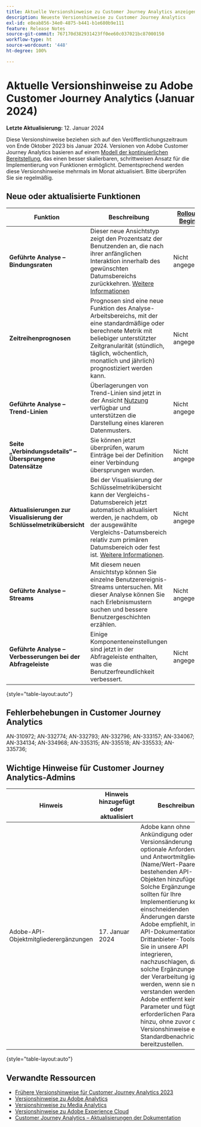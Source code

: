```yaml
---
title: Aktuelle Versionshinweise zu Customer Journey Analytics anzeigen
description: Neueste Versionshinweise zu Customer Journey Analytics
exl-id: e8eab856-34e0-4875-b441-b1e680b9e111
feature: Release Notes
source-git-commit: 767170d382931423ff0ee60c037021bc87000150
workflow-type: ht
source-wordcount: '448'
ht-degree: 100%

---
```


# Aktuelle Versionshinweise zu Adobe Customer Journey Analytics (Januar 2024)

**Letzte Aktualisierung:** 12. Januar 2024

Diese Versionshinweise beziehen sich auf den Veröffentlichungszeitraum von Ende Oktober 2023 bis Januar 2024. Versionen von Adobe Customer Journey Analytics basieren auf einem [Modell der kontinuierlichen Bereitstellung](releases.md), das einen besser skalierbaren, schrittweisen Ansatz für die Implementierung von Funktionen ermöglicht. Dementsprechend werden diese Versionshinweise mehrmals im Monat aktualisiert. Bitte überprüfen Sie sie regelmäßig.

## Neue oder aktualisierte Funktionen

| Funktion | Beschreibung | [Rollout-Beginn](releases.md) | [Allgemeine Verfügbarkeit](releases.md) |
| ----------- | ---------- | ------- | ---- |
| **Geführte Analyse – Bindungsraten** | Dieser neue Ansichtstyp zeigt den Prozentsatz der Benutzenden an, die nach ihrer anfänglichen Interaktion innerhalb des gewünschten Datumsbereichs zurückkehren. [Weitere Informationen](../guided-analysis/types/retention-rates.md) | Nicht angegeben | 8. Januar 2024 |
| **Zeitreihenprognosen** | Prognosen sind eine neue Funktion des Analyse-Arbeitsbereichs, mit der eine standardmäßige oder berechnete Metrik mit beliebiger unterstützter Zeitgranularität (stündlich, täglich, wöchentlich, monatlich und jährlich) prognostiziert werden kann. | Nicht angegeben | 31. Januar 2024 |
| **Geführte Analyse – Trend-Linien** | Überlagerungen von Trend-Linien sind jetzt in der Ansicht [Nutzung](/help/guided-analysis/types/usage.md) verfügbar und unterstützen die Darstellung eines klareren Datenmusters. | Nicht angegeben | 17. Januar 2024 |
| **Seite „Verbindungsdetails“ – Übersprungene Datensätze** | Sie können jetzt überprüfen, warum Einträge bei der Definition einer Verbindung übersprungen wurden. | Nicht angegeben | 31. Januar 2024 |
| **Aktualisierungen zur Visualisierung der Schlüsselmetrikübersicht** | Bei der Visualisierung der Schlüsselmetrikübersicht kann der Vergleichs-Datumsbereich jetzt automatisch aktualisiert werden, je nachdem, ob der ausgewählte Vergleichs-Datumsbereich relativ zum primären Datumsbereich oder fest ist. [Weitere Informationen](/help/analysis-workspace/visualizations/key-metric.md). | Nicht angegeben | 17. Januar 2024 |
| **Geführte Analyse – Streams** | Mit diesem neuen Ansichtstyp können Sie einzelne Benutzerereignis-Streams untersuchen. Mit dieser Analyse können Sie nach Erlebnismustern suchen und bessere Benutzergeschichten erzählen. | Nicht angegeben | 31. Januar 2024 |
| **Geführte Analyse – Verbesserungen bei der Abfrageleiste** | Einige Komponenteneinstellungen sind jetzt in der Abfrageleiste enthalten, was die Benutzerfreundlichkeit verbessert. | Nicht angegeben | 31. Januar 2024 |

{style="table-layout:auto"}

## Fehlerbehebungen in Customer Journey Analytics

AN-310972; AN-332774; AN-332793; AN-332796; AN-333157; AN-334067; AN-334134; AN-334968; AN-335315; AN-335518; AN-335533; AN-335736;

## Wichtige Hinweise für Customer Journey Analytics-Admins

| Hinweis | Hinweis hinzugefügt oder aktualisiert | Beschreibung |
| --- | --- | --- |
| Adobe-API-Objektmitgliederergänzungen | 17. Januar 2024 | Adobe kann ohne Ankündigung oder Versionsänderung optionale Anforderungs- und Antwortmitglieder (Name/Wert-Paare) zu bestehenden API-Objekten hinzufügen. Solche Ergänzungen sollten für Ihre Implementierung keine einschneidenden Änderungen darstellen. Adobe empfiehlt, in der API-Dokumentation jedes Drittanbieter-Tools, das Sie in unsere API integrieren, nachzuschlagen, damit solche Ergänzungen bei der Verarbeitung ignoriert werden, wenn sie nicht verstanden werden. Adobe entfernt keine Parameter und fügt keine erforderlichen Parameter hinzu, ohne zuvor durch Versionshinweise eine Standardbenachrichtigung bereitzustellen. |

{style="table-layout:auto"}

## Verwandte Ressourcen

* [Frühere Versionshinweise für Customer Journey Analytics 2023](/help/release-notes/2023.md)
* [Versionshinweise zu Adobe Analytics](https://experienceleague.adobe.com/docs/analytics/release-notes/latest.html?lang=de)
* [Versionshinweise zu Media Analytics](https://experienceleague.adobe.com/docs/media-analytics/using/additional-resources/release-notes.html?lang=de)
* [Versionshinweise zu Adobe Experience Cloud](https://experienceleague.adobe.com/docs/release-notes/experience-cloud/current.html?lang=de)
* [Customer Journey Analytics – Aktualisierungen der Dokumentation](/help/release-notes/doc-changes.md)
